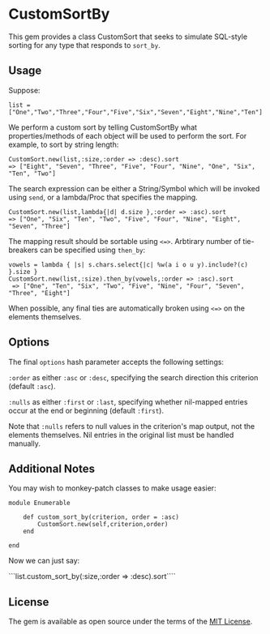 # CustomSortBy

This gem provides a class CustomSort that seeks to simulate SQL-style sorting for any type that responds to `sort_by`.

## Usage

Suppose:

```list = ["One","Two","Three","Four","Five","Six","Seven","Eight","Nine","Ten"]```

We perform a custom sort by telling CustomSortBy what properties/methods of each object will be used to perform the sort. For example, to sort by string length:

```
CustomSort.new(list,:size,:order => :desc).sort
=> ["Eight", "Seven", "Three", "Five", "Four", "Nine", "One", "Six", "Ten", "Two"] 
```

The search expression can be either a String/Symbol which will be invoked using `send`, or a lambda/Proc that specifies the mapping.

```
CustomSort.new(list,lambda{|d| d.size },:order => :asc).sort
=> ["One", "Six", "Ten", "Two", "Five", "Four", "Nine", "Eight", "Seven", "Three"] 
```

The mapping result should be sortable using `<=>`. Arbtirary number of tie-breakers can be specified using `then_by`:

```
vowels = lambda { |s| s.chars.select{|c| %w(a i o u y).include?(c) }.size }
CustomSort.new(list,:size).then_by(vowels,:order => :asc).sort
 => ["One", "Ten", "Six", "Two", "Five", "Nine", "Four", "Seven", "Three", "Eight"] 
```

When possible, any final ties are automatically broken using `<=>` on the elements themselves.

## Options

The final `options` hash parameter accepts the following settings:

`:order` as either `:asc` or `:desc`, specifying the search direction this criterion (default `:asc`).

`:nulls` as either `:first` or `:last`, specifying whether nil-mapped entries occur at the end or beginning (default `:first`).

Note that `:nulls` refers to null values in the criterion's map output, not the elements themselves. Nil entries in the original list must be handled manually.

## Additional Notes

You may wish to monkey-patch classes to make usage easier:

```
module Enumerable

	def custom_sort_by(criterion, order = :asc)
		CustomSort.new(self,criterion,order)
	end

end
```

Now we can just say:

```list.custom_sort_by(:size,:order => :desc).sort````

## License

The gem is available as open source under the terms of the [MIT License](http://opensource.org/licenses/MIT).

